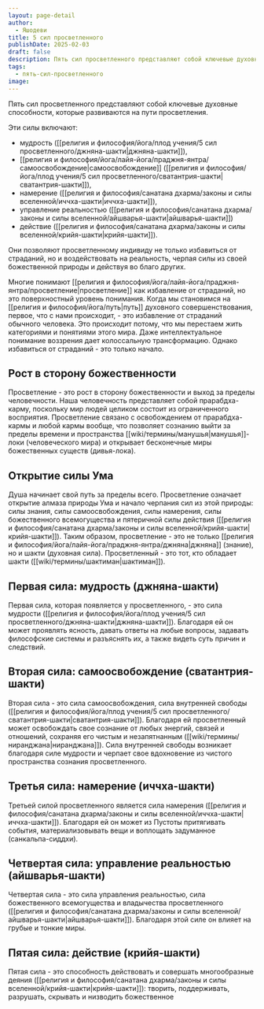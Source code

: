 ```yaml
---
layout: page-detail
author:
  - Яшодеви
title: 5 сил просветленного
publishDate: 2025-02-03
draft: false
description: Пять сил просветленного представляют собой ключевые духовные способности, которые развиваются на пути просветления. Эти силы включают мудрость (джняна-шакти), самоосвобождение (сватантрия-шакти), намерение (иччха-шакти), управление реальностью (айшварья-шакти) и действие (крийя-шакти). Они позволяют просветленному не только избавиться от страданий, но и воздействовать на реальность, черпая силы из своей божественной природы и действуя во благо других.
tags:
  - пять-сил-просветленного
image:
---
```

Пять сил просветленного представляют собой ключевые духовные способности, которые развиваются на пути просветления. 

Эти силы включают:
- мудрость ([[религия и философия/йога/плод учения/5 сил просветленного/джняна-шакти|джняна-шакти]]), 
- [[религия и философия/йога/лайя-йога/праджня-янтра/самоосвобождение|самоосвобождение]] ([[религия и философия/йога/плод учения/5 сил просветленного/сватантрия-шакти|сватантрия-шакти]]), 
- намерение ([[религия и философия/санатана дхарма/законы и силы вселенной/иччха-шакти|иччха-шакти]]), 
- управление реальностью ([[религия и философия/санатана дхарма/законы и силы вселенной/айшварья-шакти|айшварья-шакти]]) 
- действие ([[религия и философия/санатана дхарма/законы и силы вселенной/крийя-шакти|крийя-шакти]]). 

Они позволяют просветленному индивиду не только избавиться от страданий, но и воздействовать на реальность, черпая силы из своей божественной природы и действуя во благо других.

Многие понимают [[религия и философия/йога/лайя-йога/праджня-янтра/просветление|просветление]] как избавление от страданий, но это поверхностный уровень понимания. Когда мы становимся на [[религия и философия/йога/путь|путь]] духовного совершенствования, первое, что с нами происходит, - это избавление от страданий обычного человека. Это происходит потому, что мы перестаем жить категориями и понятиями этого мира. Даже интеллектуальное понимание воззрения дает колоссальную трансформацию. Однако избавиться от страданий - это только начало.

## Рост в сторону божественности
Просветление - это рост в сторону божественности и выход за пределы человечности. Наша человечность представляет собой прарабдха-карму, поскольку мир людей целиком состоит из ограниченного восприятия. Просветление связано с освобождением от прарабдха-кармы и любой кармы вообще, что позволяет сознанию выйти за пределы времени и пространства [[wiki/термины/манушья|манушья]]-локи (человеческого мира) и открывает бесконечные миры божественных существ (дивья-лока).

## Открытие силы Ума
Душа начинает свой путь за пределы всего. Просветление означает открытие алмаза природы Ума и начало черпания сил из этой природы: силы знания, силы самоосвобождения, силы намерения, силы божественного всемогущества и пятеричной силы действия ([[религия и философия/санатана дхарма/законы и силы вселенной/крийя-шакти|крийя-шакти]]). Таким образом, просветление - это не только [[религия и философия/йога/лайя-йога/праджня-янтра/джняна|джняна]] (знание), но и шакти (духовная сила). Просветленный - это тот, кто обладает шакти ([[wiki/термины/шактиман|шактиман]]).

## Первая сила: мудрость (джняна-шакти)
Первая сила, которая появляется у просветленного, - это сила мудрости ([[религия и философия/йога/плод учения/5 сил просветленного/джняна-шакти|джняна-шакти]]). Благодаря ей он может проявлять ясность, давать ответы на любые вопросы, задавать философские системы и разъяснять их, а также видеть суть причин и следствий.

## Вторая сила: самоосвобождение (сватантрия-шакти)
Вторая сила - это сила самоосвобождения, сила внутренней свободы ([[религия и философия/йога/плод учения/5 сил просветленного/сватантрия-шакти|сватантрия-шакти]]). Благодаря ей просветленный может освобождать свое сознание от любых энергий, связей и отношений, сохраняя его чистым и незапятнанным ([[wiki/термины/ниранджана|ниранджана]]). Сила внутренней свободы возникает благодаря силе мудрости и черпает свое вдохновение из чистого пространства сознания просветленного.

## Третья сила: намерение (иччха-шакти)
Третьей силой просветленного является сила намерения ([[религия и философия/санатана дхарма/законы и силы вселенной/иччха-шакти|иччха-шакти]]). Благодаря ей он может из Пустоты притягивать события, материализовывать вещи и воплощать задуманное (санкальпа-сиддхи).

## Четвертая сила: управление реальностью (айшварья-шакти)
Четвертая сила - это сила управления реальностью, сила божественного всемогущества и владычества просветленного ([[религия и философия/санатана дхарма/законы и силы вселенной/айшварья-шакти|айшварья-шакти]]). Благодаря этой силе он влияет на грубые и тонкие миры.

## Пятая сила: действие (крийя-шакти)
Пятая сила - это способность действовать и совершать многообразные деяния ([[религия и философия/санатана дхарма/законы и силы вселенной/крийя-шакти|крийя-шакти]]): творить, поддерживать, разрушать, скрывать и низводить божественное